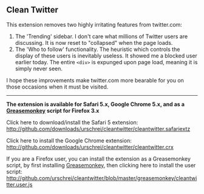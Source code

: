 ## Clean Twitter ##

This extension removes two highly irritating features from twitter.com:

1. The 'Trending' sidebar. I don't care what millions of Twitter users are discussing. It is now reset to "collapsed" when the page loads.
2. The 'Who to follow' functionality. The heuristic which controls the display of these users is inevitably useless. It showed me a blocked user earlier today. The entire `<div>` is expunged upon page load, meaning it is simply never seen.

I hope these improvements make twitter.com more bearable for you on those occasions when it must be visited.  

---  
**The extension is available for Safari 5.x, Google Chrome 5.x, and as a [Greasemonkey] script for Firefox 3.x**  

Click here to download/install the Safari 5 extension:  
<http://github.com/downloads/urschrei/cleantwitter/cleantwitter.safariextz>

Click here to install the Google Chrome extension:  
<http://github.com/downloads/urschrei/cleantwitter/cleantwitter.crx>

If you are a Firefox user, you can install the extension as a Greasemonkey script, by first installing [Greasemonkey], then clicking here to install the user script:  
<http://github.com/urschrei/cleantwitter/blob/master/greasemonkey/cleantwitter.user.js>

[Greasemonkey]: https://addons.mozilla.org/en-US/firefox/addon/748/